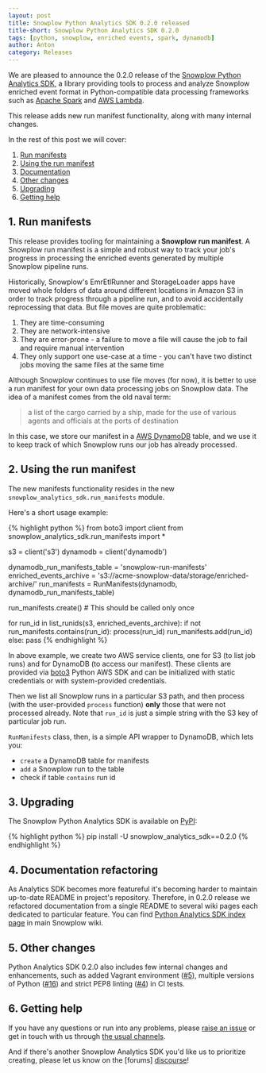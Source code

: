 ```yaml
---
layout: post
title: Snowplow Python Analytics SDK 0.2.0 released
title-short: Snowplow Python Analytics SDK 0.2.0
tags: [python, snowplow, enriched events, spark, dynamodb]
author: Anton
category: Releases
---
```


We are pleased to announce the 0.2.0 release of the [Snowplow Python Analytics SDK][sdk-repo], a library providing tools to process and analyze Snowplow enriched event format in Python-compatible data processing frameworks such as [Apache Spark][spark] and [AWS Lambda][lambda].

This release adds new run manifest functionality, along with many internal changes.

In the rest of this post we will cover:

1. [Run manifests](/blog/2017/04/11/snowplow-python-analytics-sdk-0.2.0-released#run-manifests)
2. [Using the run manifest](/blog/2017/04/11/snowplow-python-analytics-sdk-0.2.0-released#using-manifests)
3. [Documentation](/blog/2017/04/11/snowplow-python-analytics-sdk-0.2.0-released#documentation)
4. [Other changes](/blog/2017/04/11/snowplow-python-analytics-sdk-0.2.0-released#other)
5. [Upgrading](/blog/2017/04/11/snowplow-python-analytics-sdk-0.2.0-released#upgrading)
6. [Getting help](/blog/2017/04/11/snowplow-python-analytics-sdk-0.2.0-released#help)

<!--more-->

<h2 id="run-manifests">1. Run manifests</h2>

This release provides tooling for maintaining a **Snowplow run manifest**. A Snowplow run manifest is a simple and robust way to track your job's progress in processing the enriched events generated by multiple Snowplow pipeline runs.

Historically, Snowplow's EmrEtlRunner and StorageLoader apps have moved whole folders of data around different locations in Amazon S3 in order to track progress through a pipeline run, and to avoid accidentally reprocessing that data. But file moves are quite problematic:

1. They are time-consuming
2. They are network-intensive
3. They are error-prone - a failure to move a file will cause the job to fail and require manual intervention
4. They only support one use-case at a time - you can't have two distinct jobs moving the same files at the same time 

Although Snowplow continues to use file moves (for now), it is better to use a run manifest for your own data processing jobs on Snowplow data. The idea of a manifest comes from the old naval term:

> a list of the cargo carried by a ship, made for the use of various agents and officials at the ports of destination

In this case, we store our manifest in a [AWS DynamoDB][dynamodb] table, and we use it to keep track of which Snowplow runs our job has already processed.

<h2 id="using-the-manifest">2. Using the run manifest</h2>

The new manifests functionality resides in the new `snowplow_analytics_sdk.run_manifests` module.

Here's a short usage example:

{% highlight python %}
from boto3 import client
from snowplow_analytics_sdk.run_manifests import *

s3 = client('s3')
dynamodb = client('dynamodb')

dynamodb_run_manifests_table = 'snowplow-run-manifests'
enriched_events_archive = 's3://acme-snowplow-data/storage/enriched-archive/'
run_manifests = RunManifests(dynamodb, dynamodb_run_manifests_table)

run_manifests.create() # This should be called only once

for run_id in list_runids(s3, enriched_events_archive):
    if not run_manifests.contains(run_id):
        process(run_id)
        run_manifests.add(run_id)
    else:
        pass
{% endhighlight %}

In above example, we create two AWS service clients, one for S3 (to list job runs) and for DynamoDB (to access our manifest). These clients are provided via [boto3][boto3] Python AWS SDK and can be initialized with static credentials or with system-provided credentials.

Then we list all Snowplow runs in a particular S3 path, and then process (with the user-provided `process` function) **only** those that were not processed already. Note that `run_id` is just a simple string with the S3 key of particular job run.

`RunManifests` class, then, is a simple API wrapper to DynamoDB, which lets you:

* `create` a DynamoDB table for manifests
* `add` a Snowplow run to the table 
* check if table `contains` run id

<h2 id="upgrading">3. Upgrading</h2>

The Snowplow Python Analytics SDK is available on [PyPI][pypi]:

{% highlight python %}
pip install -U snowplow_analytics_sdk==0.2.0
{% endhighlight %}

<h2 id="documentation">4. Documentation refactoring</h2>

As Analytics SDK becomes more featureful it's becoming harder to maintain up-to-date README in project's repository.
Therefore, in 0.2.0 release we refactored documentation from a single README to several wiki pages each dedicated to particular feature.
You can find [Python Analytics SDK index page][sdk-docs] in main Snowplow wiki.

<h2 id="other">5. Other changes</h2>

Python Analytics SDK 0.2.0 also includes few internal changes and enhancements, such as added Vagrant environment ([#5][issue-5]), multiple versions of Python ([#16][issue-16]) and strict PEP8 linting ([#4][issue-4]) in CI tests.

<h2 id="help">6. Getting help</h2>

If you have any questions or run into any problems, please [raise an issue][issues] or get in touch with us through [the usual channels][talk-to-us].

And if there's another Snowplow Analytics SDK you'd like us to prioritize creating, please let us know on the [forums] [discourse]!

[sdk-repo]: https://github.com/snowplow/snowplow-python-analytics-sdk
[sdk-usage-img]: /assets/img/blog/2016/03/scala-analytics-sdk-usage.png
[sdk-docs]: https://github.com/snowplow/snowplow/wiki/Python-Analytics-SDK

[boto3]: https://boto3.readthedocs.io/en/latest/
[dynamodb]: https://aws.amazon.com/dynamodb/

[event-data-modeling]: http://snowplowanalytics.com/blog/2016/03/16/introduction-to-event-data-modeling/

[spark]: http://spark.apache.org/
[lambda]: https://aws.amazon.com/lambda/

[issues]: https://github.com/snowplow/snowplow-python-analytics-sdk/issues
[issue-4]: https://github.com/snowplow/snowplow-python-analytics-sdk/issues/4
[issue-5]: https://github.com/snowplow/snowplow-python-analytics-sdk/issues/5
[issue-16]: https://github.com/snowplow/snowplow-python-analytics-sdk/issues/16

[pypi]: https://pypi.python.org/pypi/snowplow_analytics_sdk

[talk-to-us]: https://github.com/snowplow/snowplow/wiki/Talk-to-us
[discourse]: http://discourse.snowplowanalytics.com/
